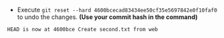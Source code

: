 
* Execute `git reset --hard 4600bcecad83434ee50cf35e5697842e0f10faf0` to undo the changes.  **(Use your commit hash in the command)**

```
HEAD is now at 4600bce Create second.txt from web
```

